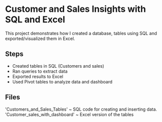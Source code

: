 # Customer and Sales Insights with SQL and Excel

This project demonstrates how I created a database, tables using SQL and exported/visualized them in Excel.  

## Steps
- Created tables in SQL (Customers and sales)
- Ran queries to extract data
- Exported results to Excel
- Used Pivot tables to analyze data and dashboard

## Files
'Customers_and_Sales_Tables' ~ SQL code for creating and inserting data.
'Customer_sales_with_dashboard' ~ Excel version of the tables

